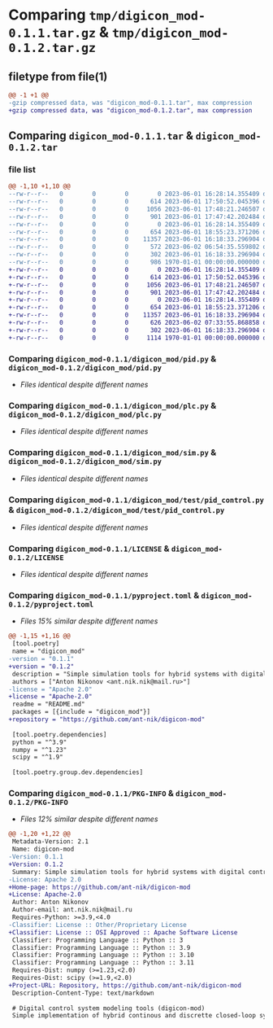 # Comparing `tmp/digicon_mod-0.1.1.tar.gz` & `tmp/digicon_mod-0.1.2.tar.gz`

## filetype from file(1)

```diff
@@ -1 +1 @@
-gzip compressed data, was "digicon_mod-0.1.1.tar", max compression
+gzip compressed data, was "digicon_mod-0.1.2.tar", max compression
```

## Comparing `digicon_mod-0.1.1.tar` & `digicon_mod-0.1.2.tar`

### file list

```diff
@@ -1,10 +1,10 @@
--rw-r--r--   0        0        0        0 2023-06-01 16:28:14.355409 digicon_mod-0.1.1/digicon_mod/__init__.py
--rw-r--r--   0        0        0      614 2023-06-01 17:50:52.045396 digicon_mod-0.1.1/digicon_mod/pid.py
--rw-r--r--   0        0        0     1056 2023-06-01 17:48:21.246507 digicon_mod-0.1.1/digicon_mod/plc.py
--rw-r--r--   0        0        0      901 2023-06-01 17:47:42.202484 digicon_mod-0.1.1/digicon_mod/sim.py
--rw-r--r--   0        0        0        0 2023-06-01 16:28:14.355409 digicon_mod-0.1.1/digicon_mod/test/__init__.py
--rw-r--r--   0        0        0      654 2023-06-01 18:55:23.371206 digicon_mod-0.1.1/digicon_mod/test/pid_control.py
--rw-r--r--   0        0        0    11357 2023-06-01 16:18:33.296904 digicon_mod-0.1.1/LICENSE
--rw-r--r--   0        0        0      572 2023-06-02 06:54:35.559802 digicon_mod-0.1.1/pyproject.toml
--rw-r--r--   0        0        0      302 2023-06-01 16:18:33.296904 digicon_mod-0.1.1/README.md
--rw-r--r--   0        0        0      986 1970-01-01 00:00:00.000000 digicon_mod-0.1.1/PKG-INFO
+-rw-r--r--   0        0        0        0 2023-06-01 16:28:14.355409 digicon_mod-0.1.2/digicon_mod/__init__.py
+-rw-r--r--   0        0        0      614 2023-06-01 17:50:52.045396 digicon_mod-0.1.2/digicon_mod/pid.py
+-rw-r--r--   0        0        0     1056 2023-06-01 17:48:21.246507 digicon_mod-0.1.2/digicon_mod/plc.py
+-rw-r--r--   0        0        0      901 2023-06-01 17:47:42.202484 digicon_mod-0.1.2/digicon_mod/sim.py
+-rw-r--r--   0        0        0        0 2023-06-01 16:28:14.355409 digicon_mod-0.1.2/digicon_mod/test/__init__.py
+-rw-r--r--   0        0        0      654 2023-06-01 18:55:23.371206 digicon_mod-0.1.2/digicon_mod/test/pid_control.py
+-rw-r--r--   0        0        0    11357 2023-06-01 16:18:33.296904 digicon_mod-0.1.2/LICENSE
+-rw-r--r--   0        0        0      626 2023-06-02 07:33:55.868858 digicon_mod-0.1.2/pyproject.toml
+-rw-r--r--   0        0        0      302 2023-06-01 16:18:33.296904 digicon_mod-0.1.2/README.md
+-rw-r--r--   0        0        0     1114 1970-01-01 00:00:00.000000 digicon_mod-0.1.2/PKG-INFO
```

### Comparing `digicon_mod-0.1.1/digicon_mod/pid.py` & `digicon_mod-0.1.2/digicon_mod/pid.py`

 * *Files identical despite different names*

### Comparing `digicon_mod-0.1.1/digicon_mod/plc.py` & `digicon_mod-0.1.2/digicon_mod/plc.py`

 * *Files identical despite different names*

### Comparing `digicon_mod-0.1.1/digicon_mod/sim.py` & `digicon_mod-0.1.2/digicon_mod/sim.py`

 * *Files identical despite different names*

### Comparing `digicon_mod-0.1.1/digicon_mod/test/pid_control.py` & `digicon_mod-0.1.2/digicon_mod/test/pid_control.py`

 * *Files identical despite different names*

### Comparing `digicon_mod-0.1.1/LICENSE` & `digicon_mod-0.1.2/LICENSE`

 * *Files identical despite different names*

### Comparing `digicon_mod-0.1.1/pyproject.toml` & `digicon_mod-0.1.2/pyproject.toml`

 * *Files 15% similar despite different names*

```diff
@@ -1,15 +1,16 @@
 [tool.poetry]
 name = "digicon_mod"
-version = "0.1.1"
+version = "0.1.2"
 description = "Simple simulation tools for hybrid systems with digital control and continous process. More details can be found at https://github.com/ant-nik/digicon-mod."
 authors = ["Anton Nikonov <ant.nik.nik@mail.ru>"]
-license = "Apache 2.0"
+license = "Apache-2.0"
 readme = "README.md"
 packages = [{include = "digicon_mod"}]
+repository = "https://github.com/ant-nik/digicon-mod"
 
 [tool.poetry.dependencies]
 python = "^3.9"
 numpy = "^1.23"
 scipy = "^1.9"
 
 [tool.poetry.group.dev.dependencies]
```

### Comparing `digicon_mod-0.1.1/PKG-INFO` & `digicon_mod-0.1.2/PKG-INFO`

 * *Files 12% similar despite different names*

```diff
@@ -1,20 +1,22 @@
 Metadata-Version: 2.1
 Name: digicon-mod
-Version: 0.1.1
+Version: 0.1.2
 Summary: Simple simulation tools for hybrid systems with digital control and continous process. More details can be found at https://github.com/ant-nik/digicon-mod.
-License: Apache 2.0
+Home-page: https://github.com/ant-nik/digicon-mod
+License: Apache-2.0
 Author: Anton Nikonov
 Author-email: ant.nik.nik@mail.ru
 Requires-Python: >=3.9,<4.0
-Classifier: License :: Other/Proprietary License
+Classifier: License :: OSI Approved :: Apache Software License
 Classifier: Programming Language :: Python :: 3
 Classifier: Programming Language :: Python :: 3.9
 Classifier: Programming Language :: Python :: 3.10
 Classifier: Programming Language :: Python :: 3.11
 Requires-Dist: numpy (>=1.23,<2.0)
 Requires-Dist: scipy (>=1.9,<2.0)
+Project-URL: Repository, https://github.com/ant-nik/digicon-mod
 Description-Content-Type: text/markdown
 
 # Digital control system modeling tools (digicon-mod)
 Simple implementation of hybrid continous and discrette closed-loop systems modeling tools based on ordinary differential equations solver (continous part of the system) and a custom python program with control logic (discrete part of the system).
```

